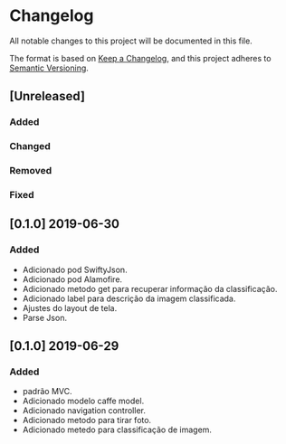# Changelog
All notable changes to this project will be documented in this file.

The format is based on [Keep a Changelog](https://keepachangelog.com/en/1.0.0/),
and this project adheres to [Semantic Versioning](https://semver.org/spec/v2.0.0.html).

## [Unreleased]

### Added
### Changed
### Removed
### Fixed

## [0.1.0] 2019-06-30
### Added
- Adicionado pod SwiftyJson.
- Adicionado pod Alamofire.
- Adicionado metodo get para recuperar informação da classificação.
- Adicionado label para descrição da imagem classificada.
- Ajustes do layout de tela.
- Parse Json.


## [0.1.0] 2019-06-29
### Added
- padrão MVC.
- Adicionado modelo caffe model.
- Adicionado navigation controller.
- Adicionado metodo para tirar foto.
- Adicionado metedo para classificação de imagem.
